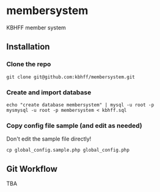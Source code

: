 membersystem
============

KBHFF member system

## Installation

### Clone the repo

```
git clone git@github.com:kbhff/membersystem.git
```

### Create and import database

```
echo "create database membersystem" | mysql -u root -p
mysmysql -u root -p membersystem < kbhff.sql
```

### Copy config file sample (and edit as needed)

Don't edit the sample file directly!

```
cp global_config.sample.php global_config.php
```

## Git Workflow

TBA
